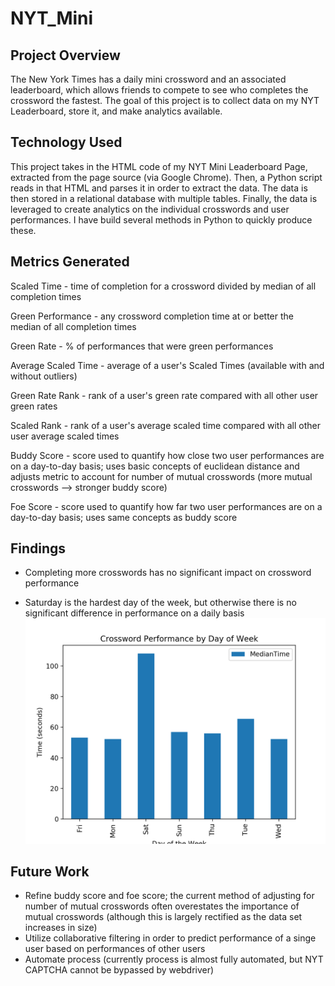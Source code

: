 # NYT_Mini

## Project Overview 
The New York Times has a daily mini crossword and an associated leaderboard, which allows friends to compete to see who completes the crossword the fastest. The goal of this project is to collect data on my NYT Leaderboard, store it, and make analytics available. 

## Technology Used
This project takes in the HTML code of my NYT Mini Leaderboard Page, extracted from the page source (via Google Chrome). Then, a Python script reads in that HTML and parses it in order to extract the data. The data is then stored in a relational database with multiple tables. Finally, the data is leveraged to create analytics on the individual crosswords and user performances. I have build several methods in Python to quickly produce these.  

## Metrics Generated
Scaled Time - time of completion for a crossword divided by median of all completion times 

Green Performance - any crossword completion time at or better the median of all completion times 

Green Rate - % of performances that were green performances

Average Scaled Time - average of a user's Scaled Times (available with and without outliers) 

Green Rate Rank - rank of a user's green rate compared with all other user green rates

Scaled Rank - rank of a user's average scaled time compared with all other user average scaled times

Buddy Score - score used to quantify how close two user performances are on a day-to-day basis; uses basic concepts of euclidean distance and adjusts metric to account for number of mutual crosswords (more mutual crosswords --> stronger buddy score) 

Foe Score - score used to quantify how far two user performances are on a day-to-day basis; uses same concepts as buddy score

## Findings 
- Completing more crosswords has no significant impact on crossword performance 



- Saturday is the hardest day of the week, but otherwise there is no significant difference in performance on a daily basis
![alt text](https://github.com/aks5bx/NYT_Mini/blob/master/CrosswordPerformancebyDOW.png)



## Future Work 
- Refine buddy score and foe score; the current method of adjusting for number of mutual crosswords often overestates the importance of mutual crosswords (although this is largely rectified as the data set increases in size) 
- Utilize collaborative filtering in order to predict performance of a singe user based on performances of other users 
- Automate process (currently process is almost fully automated, but NYT CAPTCHA cannot be bypassed by webdriver) 
